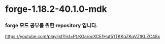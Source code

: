 # forge-1.18.2-40.1.0-mdk

### forge 모드 공부를 위한 repository 입니다.

https://youtube.com/playlist?list=PLKGarocXCE1Hut51TKKqZKqVZtKLZC48x
